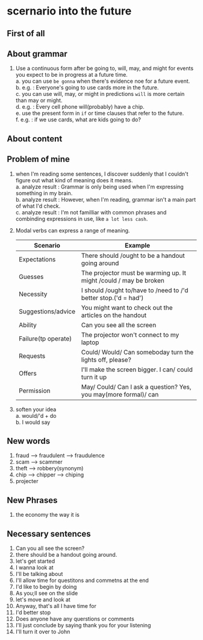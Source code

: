 # scernario into the future

## First of all

## About grammar

1. Use a continuous form after be going to, will, may, and might for events you expect to be in progress at a future time.  
    a. you can use `be gonna` when there's evidence noe for a future event.  
    b. e.g. : Everyone's going to use cards more in the future.  
    c. you can use will, may, or might in predictions `will` is more certain than may or might.  
    d. e.g. : Every cell phone will(probably) have a chip.  
    e. use the present form in `if` or time clauses that refer to the future.  
    f. e.g. : if we use cards, what are kids going to do?

## About content

## Problem of mine  

1. when I'm reading some sentences, I discover suddenly that I couldn't figure out what kind of meaning does it means.  
    a. analyze result : Grammar is only being used when I'm expressing something in my brain.  
    b. analyze result : However, when I'm reading, grammar isn't a main part of what I'd check.  
    c. analyze result : I'm not familliar with common phrases and combinding expressions in use, like `a lot less cash`.  
2. Modal verbs can express a range of meaning.

    | Scenario | Example |
    | - | - |
    | Expectations | There should /ought to be a handout going around |
    | Guesses | The projector must be warming up. It might /could / may be broken |
    | Necessity | I should /ought to/have to /need to /'d better stop.('d = had') |
    | Suggestions/advice | You might want to check out the articles on the handout |
    | Ability | Can you see all the screen |
    | Failure(tp operate) | The projector won't connect to my laptop |
    | Requests | Could/ Would/ Can someboday turn the lights off, please? |
    | Offers | I'll make the screen bigger. I can/ could turn it up |
    | Permission | May/ Could/ Can I ask a question? Yes, you may(more formal)/ can |

3. soften your idea  
    a. would/'d + do  
    b. I would say

## New words

1. fraud --> fraudulent --> fraudulence
2. scam --> scammer
3. theft --> robbery(synonym)
4. chip --> chipper --> chiping
5. projecter

## New Phrases

1. the economy the way it is

## Necessary sentences

1. Can you all see the screen?
2. there should be a handout going around.
3. let's get started
4. I wanna look at
5. I'll be talking about
6. I'll allow time for questitons and commetns at the end
7. I'd like to begin by doing
8. As you;ll see on the slide
9. let's move and look at
10. Anyway, that's all I have time for
11. I'd better stop
12. Does anyone have any querstions or comments
13. I'll just conclude by saying thank you for your listening
14. I'll turn it over to John
